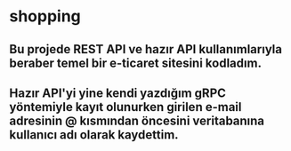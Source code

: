 # shopping
## Bu projede REST API ve hazır API kullanımlarıyla beraber temel bir e-ticaret sitesini kodladım.
## Hazır API'yi yine kendi yazdığım gRPC yöntemiyle kayıt olunurken girilen e-mail adresinin @ kısmından öncesini veritabanına kullanıcı adı olarak kaydettim.
